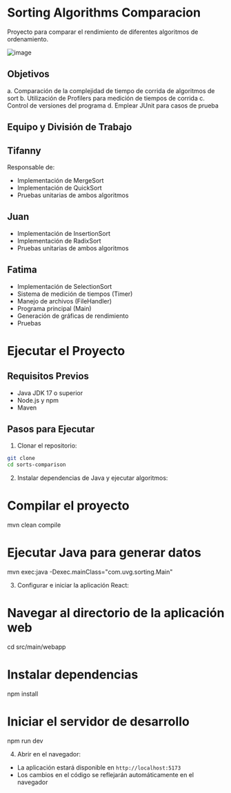 # Sorting Algorithms Comparacion

Proyecto para comparar el rendimiento de diferentes algoritmos de ordenamiento.


![image](https://github.com/user-attachments/assets/eceef9f4-b82a-4f6d-b746-fe3a7b3aa2db)



## Objetivos
a. Comparación de la complejidad de tiempo de corrida de algoritmos de sort
b. Utilización de Profilers para medición de tiempos de corrida
c. Control de versiones del programa
d. Emplear JUnit para casos de prueba

## Equipo y División de Trabajo

## Tifanny
Responsable de:
- Implementación de MergeSort
- Implementación de QuickSort
- Pruebas unitarias de ambos algoritmos

## Juan 
- Implementación de InsertionSort
- Implementación de RadixSort
- Pruebas unitarias de ambos algoritmos

## Fatima 
- Implementación de SelectionSort
- Sistema de medición de tiempos (Timer)
- Manejo de archivos (FileHandler)
- Programa principal (Main)
- Generación de gráficas de rendimiento
- Pruebas

# Ejecutar el Proyecto

## Requisitos Previos
- Java JDK 17 o superior
- Node.js y npm
- Maven

## Pasos para Ejecutar

1. Clonar el repositorio:
```bash
git clone 
cd sorts-comparison
```

2. Instalar dependencias de Java y ejecutar algoritmos:

# Compilar el proyecto
mvn clean compile

# Ejecutar Java para generar datos
mvn exec:java -Dexec.mainClass="com.uvg.sorting.Main"


3. Configurar e iniciar la aplicación React:

# Navegar al directorio de la aplicación web
cd src/main/webapp

# Instalar dependencias
npm install

# Iniciar el servidor de desarrollo
npm run dev

4. Abrir en el navegador:
- La aplicación estará disponible en `http://localhost:5173`
- Los cambios en el código se reflejarán automáticamente en el navegador

  
